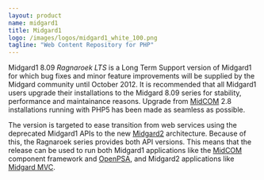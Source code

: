 ```yaml
---
layout: product
name: midgard1
title: Midgard1
logo: /images/logos/midgard1_white_100.png
tagline: "Web Content Repository for PHP"
---
```

Midgard1 8.09 _Ragnaroek LTS_ is a Long Term Support version of Midgard1 for which bug fixes and minor feature improvements will be supplied by the Midgard community until October 2012\. It is recommended that all Midgard1 users upgrade their installations to the Midgard 8.09 series for stability, performance and maintainance reasons. Upgrade from [MidCOM](/midcom/) 2.8 installations running with PHP5 has been made as seamless as possible.

The version is targeted to ease transition from web services using the deprecated Midgard1 APIs to the new [Midgard2](/midgard2/) architecture. Because of this, the Ragnaroek series provides both API versions. This means that the release can be used to run both Midgard1 applications like the [MidCOM](/midcom/) component framework and [OpenPSA](/openpsa/), and Midgard2 applications like [Midgard MVC](/midgardmvc/).

